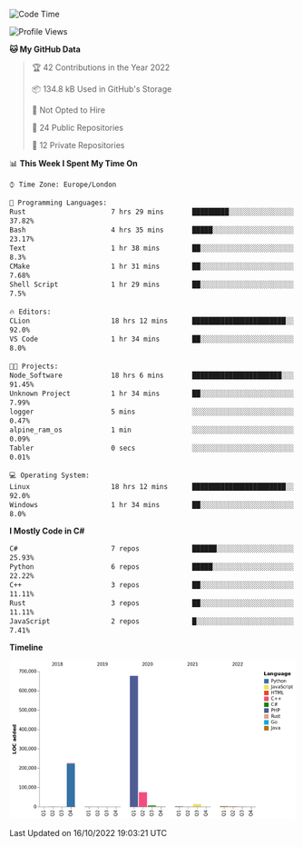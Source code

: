 <!--START_SECTION:waka-->
![Code Time](http://img.shields.io/badge/Code%20Time-320%20hrs%2022%20mins-blue)

![Profile Views](http://img.shields.io/badge/Profile%20Views-0-blue)

**🐱 My GitHub Data** 

> 🏆 42 Contributions in the Year 2022
 > 
> 📦 134.8 kB Used in GitHub's Storage 
 > 
> 🚫 Not Opted to Hire
 > 
> 📜 24 Public Repositories 
 > 
> 🔑 12 Private Repositories  
 > 
📊 **This Week I Spent My Time On** 

```text
⌚︎ Time Zone: Europe/London

💬 Programming Languages: 
Rust                     7 hrs 29 mins       █████████░░░░░░░░░░░░░░░░   37.82% 
Bash                     4 hrs 35 mins       █████░░░░░░░░░░░░░░░░░░░░   23.17% 
Text                     1 hr 38 mins        ██░░░░░░░░░░░░░░░░░░░░░░░   8.3% 
CMake                    1 hr 31 mins        ██░░░░░░░░░░░░░░░░░░░░░░░   7.68% 
Shell Script             1 hr 29 mins        ██░░░░░░░░░░░░░░░░░░░░░░░   7.5%

🔥 Editors: 
CLion                    18 hrs 12 mins      ███████████████████████░░   92.0% 
VS Code                  1 hr 34 mins        ██░░░░░░░░░░░░░░░░░░░░░░░   8.0%

🐱‍💻 Projects: 
Node_Software            18 hrs 6 mins       ██████████████████████░░░   91.45% 
Unknown Project          1 hr 34 mins        ██░░░░░░░░░░░░░░░░░░░░░░░   7.99% 
logger                   5 mins              ░░░░░░░░░░░░░░░░░░░░░░░░░   0.47% 
alpine_ram_os            1 min               ░░░░░░░░░░░░░░░░░░░░░░░░░   0.09% 
Tabler                   0 secs              ░░░░░░░░░░░░░░░░░░░░░░░░░   0.01%

💻 Operating System: 
Linux                    18 hrs 12 mins      ███████████████████████░░   92.0% 
Windows                  1 hr 34 mins        ██░░░░░░░░░░░░░░░░░░░░░░░   8.0%

```

**I Mostly Code in C#** 

```text
C#                       7 repos             ██████░░░░░░░░░░░░░░░░░░░   25.93% 
Python                   6 repos             █████░░░░░░░░░░░░░░░░░░░░   22.22% 
C++                      3 repos             ██░░░░░░░░░░░░░░░░░░░░░░░   11.11% 
Rust                     3 repos             ██░░░░░░░░░░░░░░░░░░░░░░░   11.11% 
JavaScript               2 repos             █░░░░░░░░░░░░░░░░░░░░░░░░   7.41%

```


**Timeline**

![Chart not found](https://raw.githubusercontent.com/Jirubizu/Jirubizu/master/charts/bar_graph.png) 


 Last Updated on 16/10/2022 19:03:21 UTC
<!--END_SECTION:waka-->